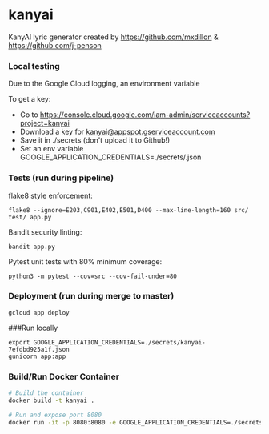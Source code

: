# kanyai

KanyAI lyric generator created by https://github.com/mxdillon & https://github.com/j-penson

### Local testing

Due to the Google Cloud logging, an environment variable 

To get a key:
 - Go to https://console.cloud.google.com/iam-admin/serviceaccounts?project=kanyai
 - Download a key for  kanyai@appspot.gserviceaccount.com
 - Save it in ./secrets (don't upload it to Github!)
 - Set an env variable GOOGLE_APPLICATION_CREDENTIALS=./secrets/<keyfile>.json

### Tests (run during pipeline)

flake8 style enforcement:

`flake8 --ignore=E203,C901,E402,E501,D400 --max-line-length=160 src/ test/ app.py`

Bandit security linting:

`bandit app.py`

Pytest unit tests with 80% minimum coverage:

`python3 -m pytest --cov=src --cov-fail-under=80`

### Deployment (run during merge to master)
`gcloud app deploy`

###Run locally
```
export GOOGLE_APPLICATION_CREDENTIALS=./secrets/kanyai-7efdbd925a1f.json
gunicorn app:app
```

### Build/Run Docker Container
```bash
# Build the container
docker build -t kanyai .

# Run and expose port 8080
docker run -it -p 8080:8080 -e GOOGLE_APPLICATION_CREDENTIALS=./secrets/kanyai-7efdbd925a1f.json kanyai:latest
```

